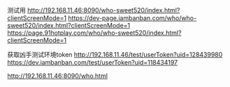 





测试用
http://192.168.11.46:8090/who-sweet520/index.html?clientScreenMode=1
https://dev-page.iambanban.com/who/who-sweet520/index.html?clientScreenMode=1
https://page.91hotplay.com/who/who-sweet520/index.html?clientScreenMode=1

获取凶手测试环境token
http://192.168.11.46/test/userToken?uid=128439980
 https://dev.iambanban.com/test/userToken?uid=118434197


http://192.168.11.46:8090/who.html



